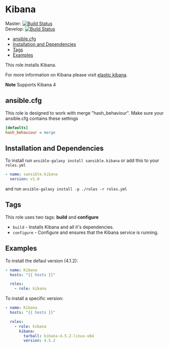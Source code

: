 # Kibana

Master: [![Build Status](https://travis-ci.org/sansible/kibana.svg?branch=master)](https://travis-ci.org/sansible/kibana)  
Develop: [![Build Status](https://travis-ci.org/sansible/kibana.svg?branch=develop)](https://travis-ci.org/sansible/kibana)

* [ansible.cfg](#ansible-cfg)
* [Installation and Dependencies](#installation-and-dependencies)
* [Tags](#tags)
* [Examples](#examples)

This role installs Kibana.

For more information on Kibana please visit [elastic kibana](https://www.elastic.co/products/kibana).

**Note** Supports Kibana 4




## ansible.cfg

This role is designed to work with merge "hash_behaviour". Make sure your
ansible.cfg contains these settings

```INI
[defaults]
hash_behaviour = merge
```




## Installation and Dependencies

To install run `ansible-galaxy install sansible.kibana` or add this to your
`roles.yml`

```YAML
- name: sansible.kibana
  version: v1.0
```

and run `ansible-galaxy install -p ./roles -r roles.yml`




## Tags

This role uses two tags: **build** and **configure**

* `build` - Installs Kibana and all it's dependencies.
* `configure` - Configure and ensures that the Kibana service is running.




## Examples

To install the defaul version (4.1.2):

```YAML
- name: Kibana
  hosts: "{{ hosts }}"

  roles:
    - role: kibana
```

To install a specific version:

```YAML
- name: Kibana
  hosts: "{{ hosts }}"

  roles:
    - role: kibana
      kibana:
        tarball: kibana-4.5.2-linux-x64
        version: 4.5.2
```
